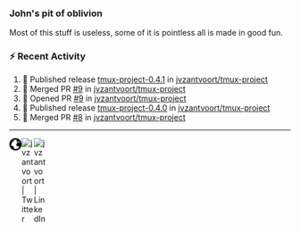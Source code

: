 ### John's pit of oblivion

Most of this stuff is useless, some of it is pointless all is made in good fun.

### :zap: Recent Activity

<!--START_SECTION:activity-->
1. 🚀 Published release [tmux-project-0.4.1](https://github.com/jvzantvoort/tmux-project/releases/tag/tmux-project-0.4.1) in [jvzantvoort/tmux-project](https://github.com/jvzantvoort/tmux-project)
2. 🎉 Merged PR [#9](https://github.com/jvzantvoort/tmux-project/pull/9) in [jvzantvoort/tmux-project](https://github.com/jvzantvoort/tmux-project)
3. 💪 Opened PR [#9](https://github.com/jvzantvoort/tmux-project/pull/9) in [jvzantvoort/tmux-project](https://github.com/jvzantvoort/tmux-project)
4. 🚀 Published release [tmux-project-0.4.0](https://github.com/jvzantvoort/tmux-project/releases/tag/tmux-project-0.4.0) in [jvzantvoort/tmux-project](https://github.com/jvzantvoort/tmux-project)
5. 🎉 Merged PR [#8](https://github.com/jvzantvoort/tmux-project/pull/8) in [jvzantvoort/tmux-project](https://github.com/jvzantvoort/tmux-project)
<!--END_SECTION:activity-->

---

[<img align="left" alt="jvzantvoort.org" width="22px" src="https://raw.githubusercontent.com/iconic/open-iconic/master/svg/globe.svg" />][website]
[<img align="left" alt="jvzantvoort | Twitter" width="22px" src="https://cdn.jsdelivr.net/npm/simple-icons@v3/icons/twitter.svg" />][twitter]
[<img align="left" alt="jvzantvoort | LinkedIn" width="22px" src="https://cdn.jsdelivr.net/npm/simple-icons@v3/icons/linkedin.svg" />][linkedin]


[website]: https://vanzantvoort.org/
[twitter]: https://twitter.com/jvanzantvoort
[linkedin]: https://www.linkedin.com/in/johnvanzantvoort/
